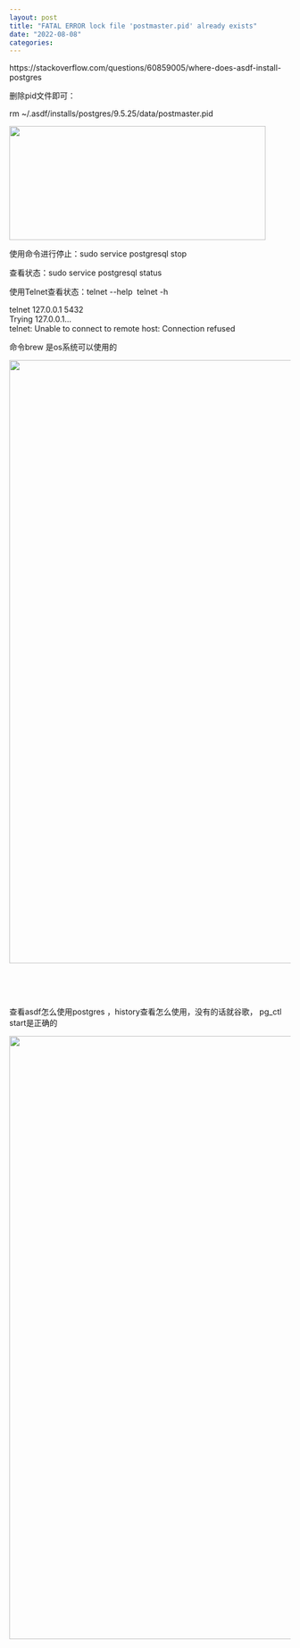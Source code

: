```yaml
---
layout: post
title: "FATAL ERROR lock file 'postmaster.pid' already exists"
date: "2022-08-08"
categories:
---
```

<p>https://stackoverflow.com/questions/60859005/where-does-asdf-install-postgres</p>

<p>删除pid文件即可：</p>

<p>rm ~/.asdf/installs/postgres/9.5.25/data/postmaster.pid</p>

<p><img height="204" src="/uploads/ckeditor/pictures/168/image-20220808140605-1.png" width="459" /></p>

<p>使用命令进行停止：sudo service postgresql stop</p>

<p>查看状态：sudo service postgresql status</p>

<p>使用Telnet查看状态：telnet --help&nbsp; telnet -h</p>

<p>telnet 127.0.0.1 5432<br />
Trying 127.0.0.1...<br />
telnet: Unable to connect to remote host: Connection refused</p>

<p>命令brew 是os系统可以使用的</p>

<p><img height="1080" src="/uploads/ckeditor/pictures/170/image-20220808141248-1.png" width="1920" /></p>

<p>&nbsp;</p>

<p>&nbsp;</p>

<p>查看asdf怎么使用postgres ，history查看怎么使用，没有的话就谷歌， pg_ctl start是正确的</p>

<p><img height="1080" src="/uploads/ckeditor/pictures/169/image-20220808141119-3.png" width="1920" /></p>

